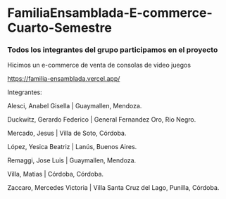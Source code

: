 # FamiliaEnsamblada-E-commerce-Cuarto-Semestre


<h3>Todos los integrantes del grupo participamos en el proyecto</h3>


Hicimos un e-commerce de venta de consolas de video juegos

https://familia-ensamblada.vercel.app/


Integrantes:
<p>Alesci, Anabel Gisella   | Guaymallen, Mendoza.</p>
<p>Duckwitz, Gerardo Federico  | General Fernandez Oro, Rio Negro.</p>
<p>Mercado, Jesus    | Villa de Soto, Córdoba.</p>
<p>López, Yesica Beatriz   | Lanús, Buenos Aires.</p>
<p>Remaggi,  Jose Luis   | Guaymallen, Mendoza.</p>
 <p>Villa, Matias  | Córdoba, Córdoba.</p>
<p>Zaccaro, Mercedes Victoria   | Villa Santa Cruz del Lago, Punilla,
Córdoba.</p>
